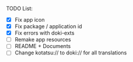 TODO List:

- [x] Fix app icon
- [x] Fix package / application id
- [x] Fix errors with doki-exts
- [ ] Remake app resources
- [ ] README + Documents
- [ ] Change kotatsu:// to doki:// for all translations
